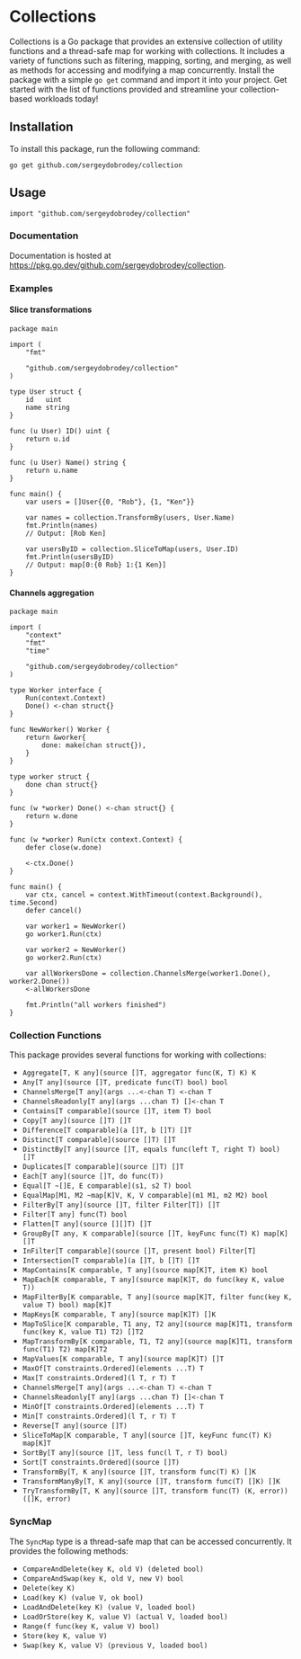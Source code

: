 # Collections

Collections is a Go package that provides an extensive collection of utility functions and a thread-safe map for working with collections. It includes a variety of functions such as filtering, mapping, sorting, and merging, as well as methods for accessing and modifying a map concurrently. Install the package with a simple `go get` command and import it into your project. Get started with the list of functions provided and streamline your collection-based workloads today!

## Installation

To install this package, run the following command:

```Golang
go get github.com/sergeydobrodey/collection
```

## Usage

```Golang
import "github.com/sergeydobrodey/collection"
```

### Documentation

Documentation is hosted at https://pkg.go.dev/github.com/sergeydobrodey/collection.

### Examples
#### Slice transformations
```golang
package main

import (
	"fmt"

	"github.com/sergeydobrodey/collection"
)

type User struct {
	id   uint
	name string
}

func (u User) ID() uint {
	return u.id
}

func (u User) Name() string {
	return u.name
}

func main() {
	var users = []User{{0, "Rob"}, {1, "Ken"}}

	var names = collection.TransformBy(users, User.Name)
	fmt.Println(names)
	// Output: [Rob Ken]

	var usersByID = collection.SliceToMap(users, User.ID)
	fmt.Println(usersByID)
	// Output: map[0:{0 Rob} 1:{1 Ken}]
}
```

#### Channels aggregation
```golang
package main

import (
	"context"
	"fmt"
	"time"

	"github.com/sergeydobrodey/collection"
)

type Worker interface {
	Run(context.Context)
	Done() <-chan struct{}
}

func NewWorker() Worker {
	return &worker{
		done: make(chan struct{}),
	}
}

type worker struct {
	done chan struct{}
}

func (w *worker) Done() <-chan struct{} {
	return w.done
}

func (w *worker) Run(ctx context.Context) {
	defer close(w.done)

	<-ctx.Done()
}

func main() {
	var ctx, cancel = context.WithTimeout(context.Background(), time.Second)
	defer cancel()

	var worker1 = NewWorker()
	go worker1.Run(ctx)

	var worker2 = NewWorker()
	go worker2.Run(ctx)

	var allWorkersDone = collection.ChannelsMerge(worker1.Done(), worker2.Done())
	<-allWorkersDone

	fmt.Println("all workers finished")
}
```

### Collection Functions

This package provides several functions for working with collections:

*   `Aggregate[T, K any](source []T, aggregator func(K, T) K) K`
*   `Any[T any](source []T, predicate func(T) bool) bool`
*   `ChannelsMerge[T any](args ...<-chan T) <-chan T`
*   `ChannelsReadonly[T any](args ...chan T) []<-chan T`
*   `Contains[T comparable](source []T, item T) bool`
*   `Copy[T any](source []T) []T`
*   `Difference[T comparable](a []T, b []T) []T`
*   `Distinct[T comparable](source []T) []T`
*   `DistinctBy[T any](source []T, equals func(left T, right T) bool) []T`
*   `Duplicates[T comparable](source []T) []T`
*   `Each[T any](source []T, do func(T))`
*   `Equal[T ~[]E, E comparable](s1, s2 T) bool`
*   `EqualMap[M1, M2 ~map[K]V, K, V comparable](m1 M1, m2 M2) bool`
*   `FilterBy[T any](source []T, filter Filter[T]) []T`
*   `Filter[T any] func(T) bool`
*   `Flatten[T any](source [][]T) []T`
*   `GroupBy[T any, K comparable](source []T, keyFunc func(T) K) map[K][]T`
*   `InFilter[T comparable](source []T, present bool) Filter[T]`
*   `Intersection[T comparable](a []T, b []T) []T`
*   `MapContains[K comparable, T any](source map[K]T, item K) bool`
*   `MapEach[K comparable, T any](source map[K]T, do func(key K, value T))`
*   `MapFilterBy[K comparable, T any](source map[K]T, filter func(key K, value T) bool) map[K]T`
*   `MapKeys[K comparable, T any](source map[K]T) []K`
*   `MapToSlice[K comparable, T1 any, T2 any](source map[K]T1, transform func(key K, value T1) T2) []T2`
*   `MapTransformBy[K comparable, T1, T2 any](source map[K]T1, transform func(T1) T2) map[K]T2`
*   `MapValues[K comparable, T any](source map[K]T) []T`
*   `MaxOf[T constraints.Ordered](elements ...T) T`
*   `Max[T constraints.Ordered](l T, r T) T`
*   `ChannelsMerge[T any](args ...<-chan T) <-chan T`
*   `ChannelsReadonly[T any](args ...chan T) []<-chan T`  
*   `MinOf[T constraints.Ordered](elements ...T) T`
*   `Min[T constraints.Ordered](l T, r T) T`
*   `Reverse[T any](source []T)`
*   `SliceToMap[K comparable, T any](source []T, keyFunc func(T) K) map[K]T`
*   `SortBy[T any](source []T, less func(l T, r T) bool)`
*   `Sort[T constraints.Ordered](source []T)`
*   `TransformBy[T, K any](source []T, transform func(T) K) []K`
*   `TransformManyBy[T, K any](source []T, transform func(T) []K) []K`
*   `TryTransformBy[T, K any](source []T, transform func(T) (K, error)) ([]K, error)`


### SyncMap

The `SyncMap` type is a thread-safe map that can be accessed concurrently. It provides the following methods:

*   `CompareAndDelete(key K, old V) (deleted bool)`
*   `CompareAndSwap(key K, old V, new V) bool`
*   `Delete(key K)`
*   `Load(key K) (value V, ok bool)`
*   `LoadAndDelete(key K) (value V, loaded bool)`
*   `LoadOrStore(key K, value V) (actual V, loaded bool)`
*   `Range(f func(key K, value V) bool)`
*   `Store(key K, value V)`
*   `Swap(key K, value V) (previous V, loaded bool)`

